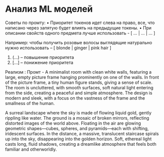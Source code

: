 # Анализ ML моделей

Советы по промту:
•	Приоритет токенов идет слева на право, все, что написано через запятую будет влиять на предыдущие токены.
•	При описании свойств одного предмета лучше использовать  - [ … | … | … ]

Например: чтобы получить розовые волосы выглядящие натурально нужно использовать – [ blonde | ginger | pink hair ]
1.	(…) – повышение приоритета 
2.	[…] – понижение приоритета

Реализм :
Промт - A minimalist room with clean white walls, featuring a large, empty picture frame hanging prominently on one of the walls. In front of the picture frame, a tiny human figure stands, giving a sense of scale. The room is uncluttered, with smooth surfaces, soft natural light entering from the side, creating a peaceful and simple atmosphere. The design is modern and sleek, with a focus on the vastness of the frame and the smallness of the human.

A surreal landscape where the sky is made of flowing liquid gold, gently rippling like water. The ground is a mosaic of broken mirrors, reflecting distorted images of the world above. Floating in the air are glowing geometric shapes—cubes, spheres, and pyramids—each with shifting, iridescent surfaces. In the distance, a massive, translucent staircase spirals up into the sky, disappearing into the golden horizon. Soft, ethereal light casts long, fluid shadows, creating a dreamlike atmosphere that feels both familiar and otherworldly.

